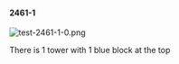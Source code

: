 #### 2461-1
![test-2461-1-0.png](https://github.com/lil-lab/nlvr/raw/master/nlvr/test/images/2/test-2461-1-0.png "test-2461-1-0.png")

There is 1 tower with 1 blue block at the top